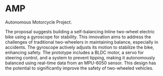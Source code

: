 # AMP
Autonomous Motorcycle Project.

The proposal suggests building a self-balancing Inline two-wheel electric bike using a gyroscope for stability. This innovation aims to address the challenges of traditional two-wheelers in maintaining balance, especially in accidents. The gyroscope actively adjusts its motion to stabilize the bike, enhancing safety. The prototype includes a BLDC motor, a servo for steering control, and a system to prevent tipping, making it autonomously balanced using real-time data from an MPU-6050 sensor. This design has the potential to significantly improve the safety of two-wheeled vehicles.
